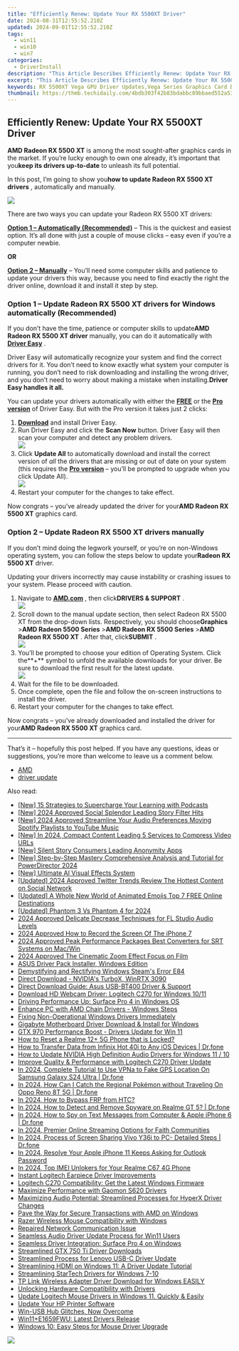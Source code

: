 ```yaml
---
title: "Efficiently Renew: Update Your RX 5500XT Driver"
date: 2024-08-31T12:55:52.210Z
updated: 2024-09-01T12:55:52.210Z
tags:
  - win11
  - win10
  - win7
categories:
  - DriverInstall
description: "This Article Describes Efficiently Renew: Update Your RX 5500XT Driver"
excerpt: "This Article Describes Efficiently Renew: Update Your RX 5500XT Driver"
keywords: RX 5500XT Vega GPU Driver Updates,Vega Series Graphics Card Drivers,Optimal RX 5500XT Driver Performance,Graphics Card Drivers Update Guide,Latest NVIDIA Graphics Driver Release,Enhancing GPU RX 5500XT Stability,Vega Graphics Card Driver Compatibility
thumbnail: https://thmb.techidaily.com/4bdb303f42b83bdabbc89bbaed552a530d980933768bd910a7c15106cfbf73fe.png
---
```


## Efficiently Renew: Update Your RX 5500XT Driver

**AMD Radeon RX 5500 XT** is among the most sought-after graphics cards in the market. If you’re lucky enough to own one already, it’s important that you**keep its drivers up-to-date** to unleash its full potential.

 In this post, I’m going to show you**how to update Radeon RX 5500 XT drivers** , automatically and manually.

![](https://images.drivereasy.com/wp-content/uploads/2021/05/5500.png)

 There are two ways you can update your Radeon RX 5500 XT drivers:

**[Option 1 – Automatically (Recommended)](#O1)**  – This is the quickest and easiest option. It’s all done with just a couple of mouse clicks – easy even if you’re a computer newbie.

**OR**

**[Option 2 – Manually](#O2)** – You’ll need some computer skills and patience to update your drivers this way, because you need to find exactly the right the driver online, download it and install it step by step.

### **Option 1 – Update Radeon RX 5500 XT drivers** for Windows automatically (Recommended)

 If you don’t have the time, patience or computer skills to update**AMD** **Radeon RX 5500 XT driver** manually, you can do it automatically with **[Driver Easy](https://tools.techidaily.com/drivereasy/download/)**  .

 Driver Easy will automatically recognize your system and find the correct drivers for it. You don’t need to know exactly what system your computer is running, you don’t need to risk downloading and installing the wrong driver, and you don’t need to worry about making a mistake when installing.**Driver Easy handles it all.**

 You can update your drivers automatically with either the [**FREE**](https://tools.techidaily.com/drivereasy/download/) or the [**Pro version**](https://tools.techidaily.com/drivereasy/download/) of Driver Easy. But with the Pro version it takes just 2 clicks:

1. **[Download](https://tools.techidaily.com/drivereasy/download/)**  and install Driver Easy.
2. Run Driver Easy and click the **Scan Now** button. Driver Easy will then scan your computer and detect any problem drivers.  
![](https://images.drivereasy.com/wp-content/uploads/2020/12/last-scan-never.png)
3. Click **Update All** to automatically download and install the correct version of _all_ the drivers that are missing or out of date on your system (this requires the [**Pro version**](https://tools.techidaily.com/drivereasy/download/) – you’ll be prompted to upgrade when you click Update All).  
![](https://images.drivereasy.com/wp-content/uploads/2021/05/Radeon-RX-5500-XT.png)
4. Restart your computer for the changes to take effect.

 Now congrats – you’ve already updated the driver for your**AMD Radeon RX 5500 XT** graphics card.

### **Option 2 –** **Update Radeon RX 5500 XT drivers** manually

 If you don’t mind doing the legwork yourself, or you’re on non-Windows operating system, you can follow the steps below to update your**Radeon RX 5500 XT** driver.

 Updating your drivers incorrectly may cause instability or crashing issues to your system. Please proceed with caution.

1. Navigate to [**AMD.com**](https://www.amd.com) , then click**DRIVERS & SUPPORT** .  
![](https://images.drivereasy.com/wp-content/uploads/2021/05/AMD.png)
2. Scroll down to the manual update section, then select Radeon RX 5500 XT from the drop-down lists. Respectively, you should choose**Graphics** \>**AMD Radeon 5500 Series** \>**AMD Radeon RX 5500 Series** \>**AMD Radeon RX 5500 XT** . After that, click**SUBMIT** .  
![](https://images.drivereasy.com/wp-content/uploads/2021/05/select.png)
3. You’ll be prompted to choose your edition of Operating System. Click the**+** symbol to unfold the available downloads for your driver. Be sure to download the first result for the latest update.  
![](https://images.drivereasy.com/wp-content/uploads/2021/05/add.png)
4. Wait for the file to be downloaded.
5. Once complete, open the file and follow the on-screen instructions to install the driver.
6. Restart your computer for the changes to take effect.

 Now congrats – you’ve already downloaded and installed the driver for your**AMD Radeon RX 5500 XT** graphics card.

---

 That’s it – hopefully this post helped. If you have any questions, ideas or suggestions, you’re more than welcome to leave us a comment below.

* [AMD](https://tools.techidaily.com/drivereasy/download/)
* [driver update](https://store.drivereasy.com/order/cart.php?PRODS=4731822&QTY=1&AFFILIATE=108875)

<ins class="adsbygoogle"
     style="display:block"
     data-ad-format="autorelaxed"
     data-ad-client="ca-pub-7571918770474297"
     data-ad-slot="1223367746"></ins>



<ins class="adsbygoogle"
     style="display:block"
     data-ad-client="ca-pub-7571918770474297"
     data-ad-slot="8358498916"
     data-ad-format="auto"
     data-full-width-responsive="true"></ins>





<span class="atpl-alsoreadstyle">Also read:</span>
<div><ul>
<li><a href="https://extra-information.techidaily.com/new-15-strategies-to-supercharge-your-learning-with-podcasts/"><u>[New] 15 Strategies to Supercharge Your Learning with Podcasts</u></a></li>
<li><a href="https://instagram-video-recordings.techidaily.com/new-2024-approved-social-splendor-leading-story-filter-hits/"><u>[New] 2024 Approved  Social Splendor  Leading Story Filter Hits</u></a></li>
<li><a href="https://youtube-tips.techidaily.com/024-approved-streamline-your-audio-preferences-moving-spotify-playlists-to-youtube-music/"><u>[New] 2024 Approved  Streamline Your Audio Preferences  Moving Spotify Playlists to YouTube Music</u></a></li>
<li><a href="https://youtube-tips.techidaily.com/n-2024-compact-content-leading-5-services-to-compress-video-urls/"><u>[New] In 2024, Compact Content  Leading 5 Services to Compress Video URLs</u></a></li>
<li><a href="https://instagram-clips.techidaily.com/new-silent-story-consumers-leading-anonymity-apps/"><u>[New] Silent Story Consumers  Leading Anonymity Apps</u></a></li>
<li><a href="https://extra-skills.techidaily.com/new-step-by-step-mastery-comprehensive-analysis-and-tutorial-for-powerdirector-2024/"><u>[New] Step-by-Step Mastery  Comprehensive Analysis and Tutorial for PowerDirector 2024</u></a></li>
<li><a href="https://some-approaches.techidaily.com/new-ultimate-ai-visual-effects-system/"><u>[New] Ultimate AI Visual Effects System</u></a></li>
<li><a href="https://twitter-clips.techidaily.com/updated-2024-approved-twitter-trends-review-the-hottest-content-on-social-network/"><u>[Updated] 2024 Approved  Twitter Trends Review  The Hottest Content on Social Network</u></a></li>
<li><a href="https://discord-videos.techidaily.com/updated-a-whole-new-world-of-animated-emojis-top-7-free-online-destinations/"><u>[Updated] A Whole New World of Animated Emojis  Top 7 FREE Online Destinations</u></a></li>
<li><a href="https://vp-tips.techidaily.com/updated-phantom-3-vs-phantom-4-for-2024/"><u>[Updated] Phantom 3 Vs Phantom 4 for 2024</u></a></li>
<li><a href="https://fox-cloud.techidaily.com/2024-approved-delicate-decrease-techniques-for-fl-studio-audio-levels/"><u>2024 Approved  Delicate Decrease Techniques for FL Studio Audio Levels</u></a></li>
<li><a href="https://screen-sharing-recording.techidaily.com/2024-approved-how-to-record-the-screen-of-the-iphone-7/"><u>2024 Approved  How to Record the Screen Of The iPhone 7</u></a></li>
<li><a href="https://extra-guidance.techidaily.com/2024-approved-peak-performance-packages-best-converters-for-srt-systems-on-macwin/"><u>2024 Approved  Peak Performance Packages  Best Converters for SRT Systems on Mac/Win</u></a></li>
<li><a href="https://some-skills.techidaily.com/2024-approved-the-cinematic-zoom-effect-focus-on-film/"><u>2024 Approved  The Cinematic Zoom Effect  Focus on Film</u></a></li>
<li><a href="https://driver-install.techidaily.com/asus-driver-pack-installer-windows-edition/"><u>ASUS Driver Pack Installer, Windows Edition</u></a></li>
<li><a href="https://windows11.techidaily.com/demystifying-and-rectifying-windows-steams-error-e84/"><u>Demystifying and Rectifying Windows Steam's Error E84</u></a></li>
<li><a href="https://driver-install.techidaily.com/direct-download-nvidias-turbox-winrtx-3090/"><u>Direct Download - NVIDIA's TurboX, WinRTX 3090</u></a></li>
<li><a href="https://driver-install.techidaily.com/direct-download-guide-asus-usb-bt400-driver-and-support/"><u>Direct Download Guide: Asus USB-BT400 Driver & Support</u></a></li>
<li><a href="https://driver-install.techidaily.com/download-hd-webcam-driver-logitech-c270-for-windows-1011/"><u>Download HD Webcam Driver: Logitech C270 for Windows 10/11</u></a></li>
<li><a href="https://driver-install.techidaily.com/driving-performance-up-surface-pro-4-in-windows-os/"><u>Driving Performance Up: Surface Pro 4 in Windows OS</u></a></li>
<li><a href="https://driver-install.techidaily.com/enhance-pc-with-amd-chain-drivers-windows-steps/"><u>Enhance PC with AMD Chain Drivers - Windows Steps</u></a></li>
<li><a href="https://driver-install.techidaily.com/fixing-non-operational-windows-drivers-immediately/"><u>Fixing Non-Operational Windows Drivers Immediately</u></a></li>
<li><a href="https://driver-install.techidaily.com/gigabyte-motherboard-driver-download-and-install-for-windows/"><u>Gigabyte Motherboard Driver Download & Install for Windows</u></a></li>
<li><a href="https://driver-install.techidaily.com/gtx-970-performance-boost-drivers-update-for-win-11/"><u>GTX 970 Performance Boost - Drivers Update for Win 11</u></a></li>
<li><a href="https://easy-unlock-android.techidaily.com/how-to-reset-a-realme-12plus-5g-phone-that-is-locked-by-drfone-android/"><u>How to Reset a Realme 12+ 5G Phone that is Locked?</u></a></li>
<li><a href="https://android-transfer.techidaily.com/how-to-transfer-data-from-infinix-hot-40i-to-any-ios-devices-drfone-by-drfone-transfer-from-android-transfer-from-android/"><u>How to Transfer Data from Infinix Hot 40i to Any iOS Devices | Dr.fone</u></a></li>
<li><a href="https://driver-install.techidaily.com/how-to-update-nvidia-high-definition-audio-drivers-for-windows-11-10/"><u>How to Update NVIDIA High Definition Audio Drivers for Windows 11 / 10</u></a></li>
<li><a href="https://driver-install.techidaily.com/improve-quality-and-performance-with-logitech-c270-driver-update/"><u>Improve Quality & Performance with Logitech C270 Driver Update</u></a></li>
<li><a href="https://review-topics.techidaily.com/in-2024-complete-tutorial-to-use-vpna-to-fake-gps-location-on-samsung-galaxy-s24-ultra-drfone-by-drfone-virtual-android/"><u>In 2024, Complete Tutorial to Use VPNa to Fake GPS Location On Samsung Galaxy S24 Ultra | Dr.fone</u></a></li>
<li><a href="https://android-pokemon-go.techidaily.com/in-2024-how-can-i-catch-the-regional-pokemon-without-traveling-on-oppo-reno-8t-5g-drfone-by-drfone-virtual-android/"><u>In 2024, How Can I Catch the Regional Pokémon without Traveling On Oppo Reno 8T 5G | Dr.fone</u></a></li>
<li><a href="https://android-frp.techidaily.com/in-2024-how-to-bypass-frp-from-htc-by-drfone-android/"><u>In 2024, How to Bypass FRP from HTC?</u></a></li>
<li><a href="https://android-location-track.techidaily.com/in-2024-how-to-detect-and-remove-spyware-on-realme-gt-5-drfone-by-drfone-virtual-android/"><u>In 2024, How to Detect and Remove Spyware on Realme GT 5? | Dr.fone</u></a></li>
<li><a href="https://ios-location-track.techidaily.com/in-2024-how-to-spy-on-text-messages-from-computer-and-apple-iphone-6-drfone-by-drfone-virtual-ios/"><u>In 2024, How to Spy on Text Messages from Computer & Apple iPhone 6 | Dr.fone</u></a></li>
<li><a href="https://extra-approaches.techidaily.com/in-2024-premier-online-streaming-options-for-faith-communities/"><u>In 2024, Premier Online Streaming Options for Faith Communities</u></a></li>
<li><a href="https://screen-mirror.techidaily.com/in-2024-process-of-screen-sharing-vivo-y36i-to-pc-detailed-steps-drfone-by-drfone-android/"><u>In 2024, Process of Screen Sharing Vivo Y36i to PC- Detailed Steps | Dr.fone</u></a></li>
<li><a href="https://ios-unlock.techidaily.com/in-2024-resolve-your-apple-iphone-11-keeps-asking-for-outlook-password-by-drfone-ios/"><u>In 2024, Resolve Your Apple iPhone 11 Keeps Asking for Outlook Password</u></a></li>
<li><a href="https://sim-unlock.techidaily.com/in-2024-top-imei-unlokers-for-your-realme-c67-4g-phone-by-drfone-android/"><u>In 2024, Top IMEI Unlokers for Your Realme C67 4G Phone</u></a></li>
<li><a href="https://driver-install.techidaily.com/instant-logitech-earpiece-driver-improvements/"><u>Instant Logitech Earpiece Driver Improvements</u></a></li>
<li><a href="https://driver-install.techidaily.com/logitech-c270-compatibility-get-the-latest-windows-firmware/"><u>Logitech C270 Compatibility: Get the Latest Windows Firmware</u></a></li>
<li><a href="https://driver-install.techidaily.com/maximize-performance-with-gaomon-s620-drivers/"><u>Maximize Performance with Gaomon S620 Drivers</u></a></li>
<li><a href="https://driver-install.techidaily.com/maximizing-audio-potential-streamlined-processes-for-hyperx-driver-changes/"><u>Maximizing Audio Potential: Streamlined Processes for HyperX Driver Changes</u></a></li>
<li><a href="https://driver-install.techidaily.com/pave-the-way-for-secure-transactions-with-amd-on-windows/"><u>Pave the Way for Secure Transactions with AMD on Windows</u></a></li>
<li><a href="https://driver-install.techidaily.com/razer-wireless-mouse-compatibility-with-windows/"><u>Razer Wireless Mouse Compatibility with Windows</u></a></li>
<li><a href="https://printer-issues.techidaily.com/repaired-network-communication-issue/"><u>Repaired Network Communication Issue</u></a></li>
<li><a href="https://driver-install.techidaily.com/seamless-audio-driver-update-process-for-win11-users/"><u>Seamless Audio Driver Update Process for Win11 Users</u></a></li>
<li><a href="https://driver-install.techidaily.com/seamless-driver-integration-surface-pro-4-on-windows/"><u>Seamless Driver Integration: Surface Pro 4 on Windows</u></a></li>
<li><a href="https://driver-install.techidaily.com/streamlined-gtx-750-ti-driver-downloads/"><u>Streamlined GTX 750 Ti Driver Downloads</u></a></li>
<li><a href="https://driver-install.techidaily.com/streamlined-process-for-lenovo-usb-c-driver-update/"><u>Streamlined Process for Lenovo USB-C Driver Update</u></a></li>
<li><a href="https://driver-install.techidaily.com/streamlining-hdmi-on-windows-11-a-driver-update-tutorial/"><u>Streamlining HDMI on Windows 11: A Driver Update Tutorial</u></a></li>
<li><a href="https://driver-install.techidaily.com/streamlining-startech-drivers-for-windows-7-10/"><u>Streamlining StarTech Drivers for Windows 7-10</u></a></li>
<li><a href="https://driver-install.techidaily.com/tp-link-wireless-adapter-driver-download-for-windows-easily/"><u>TP Link Wireless Adapter Driver Download for Windows EASILY</u></a></li>
<li><a href="https://driver-install.techidaily.com/unlocking-hardware-compatibility-with-drivers/"><u>Unlocking Hardware Compatibility with Drivers</u></a></li>
<li><a href="https://driver-install.techidaily.com/update-logitech-mouse-drivers-in-windows-11-quickly-and-easily/"><u>Update Logitech Mouse Drivers in Windows 11. Quickly & Easily</u></a></li>
<li><a href="https://driver-install.techidaily.com/update-your-hp-printer-software/"><u>Update Your HP Printer Software</u></a></li>
<li><a href="https://driver-install.techidaily.com/win-usb-hub-glitches-now-overcome/"><u>Win-USB Hub Glitches, Now Overcome</u></a></li>
<li><a href="https://driver-install.techidaily.com/win11pluse1659fwu-latest-drivers-release/"><u>Win11+E1659FWU: Latest Drivers Release</u></a></li>
<li><a href="https://driver-install.techidaily.com/windows-10-easy-steps-for-mouse-driver-upgrade/"><u>Windows 10: Easy Steps for Mouse Driver Upgrade</u></a></li>
</ul></div>

<!-- affiliate ads begin -->
<a href="https://secure.2checkout.com/order/checkout.php?PRODS=4729320&QTY=1&AFFILIATE=108875&CART=1"><img src="https://secure.avangate.com/images/merchant/f7f07e7dab09533bc71247a5b29a7373/products/2_iDeviceMessageBox.png" border="0"></a>
<!-- affiliate ads end -->